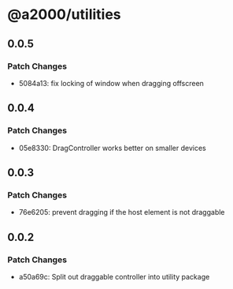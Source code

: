 # @a2000/utilities

## 0.0.5

### Patch Changes

- 5084a13: fix locking of window when dragging offscreen

## 0.0.4

### Patch Changes

- 05e8330: DragController works better on smaller devices

## 0.0.3

### Patch Changes

- 76e6205: prevent dragging if the host element is not draggable

## 0.0.2

### Patch Changes

- a50a69c: Split out draggable controller into utility package
